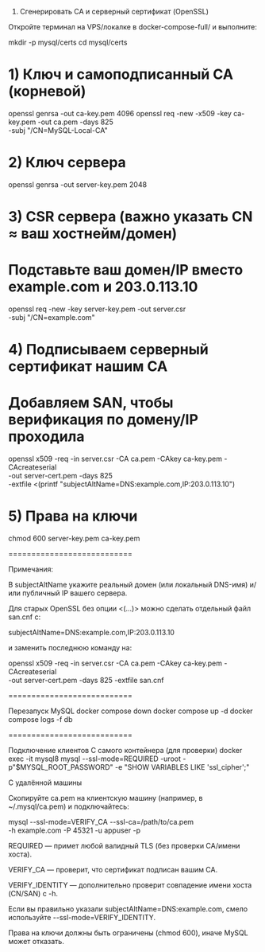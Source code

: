 1) Сгенерировать CA и серверный сертификат (OpenSSL)

Откройте терминал на VPS/локалке в docker-compose-full/ и выполните:

mkdir -p mysql/certs
cd mysql/certs

# 1) Ключ и самоподписанный CA (корневой)
openssl genrsa -out ca-key.pem 4096
openssl req -new -x509 -key ca-key.pem -out ca.pem -days 825 \
  -subj "/CN=MySQL-Local-CA"

# 2) Ключ сервера
openssl genrsa -out server-key.pem 2048

# 3) CSR сервера (важно указать CN ≈ ваш хостнейм/домен)
# Подставьте ваш домен/IP вместо example.com и 203.0.113.10
openssl req -new -key server-key.pem -out server.csr \
  -subj "/CN=example.com"

# 4) Подписываем серверный сертификат нашим CA
# Добавляем SAN, чтобы верификация по домену/IP проходила
openssl x509 -req -in server.csr -CA ca.pem -CAkey ca-key.pem -CAcreateserial \
  -out server-cert.pem -days 825 \
  -extfile <(printf "subjectAltName=DNS:example.com,IP:203.0.113.10")

# 5) Права на ключи
chmod 600 server-key.pem ca-key.pem


===========================

Примечания:

В subjectAltName укажите реальный домен (или локальный DNS-имя) и/или публичный IP вашего сервера.

Для старых OpenSSL без опции <(...)> можно сделать отдельный файл san.cnf с:

subjectAltName=DNS:example.com,IP:203.0.113.10


и заменить последнюю команду на:

openssl x509 -req -in server.csr -CA ca.pem -CAkey ca-key.pem -CAcreateserial \
  -out server-cert.pem -days 825 -extfile san.cnf

===========================

Перезапуск MySQL
docker compose down
docker compose up -d
docker compose logs -f db

===========================

Подключение клиентов
С самого контейнера (для проверки)
docker exec -it mysql8 mysql --ssl-mode=REQUIRED -uroot -p"$MYSQL_ROOT_PASSWORD" -e "SHOW VARIABLES LIKE 'ssl_cipher';"

С удалённой машины

Скопируйте ca.pem на клиентскую машину (например, в ~/.mysql/ca.pem) и подключайтесь:

mysql --ssl-mode=VERIFY_CA --ssl-ca=/path/to/ca.pem \
  -h example.com -P 45321 -u appuser -p


REQUIRED — примет любой валидный TLS (без проверки CA/имени хоста).

VERIFY_CA — проверит, что сертификат подписан вашим CA.

VERIFY_IDENTITY — дополнительно проверит совпадение имени хоста (CN/SAN) с -h.

Если вы правильно указали subjectAltName=DNS:example.com, смело используйте --ssl-mode=VERIFY_IDENTITY.

Права на ключи должны быть ограничены (chmod 600), иначе MySQL может отказать.

